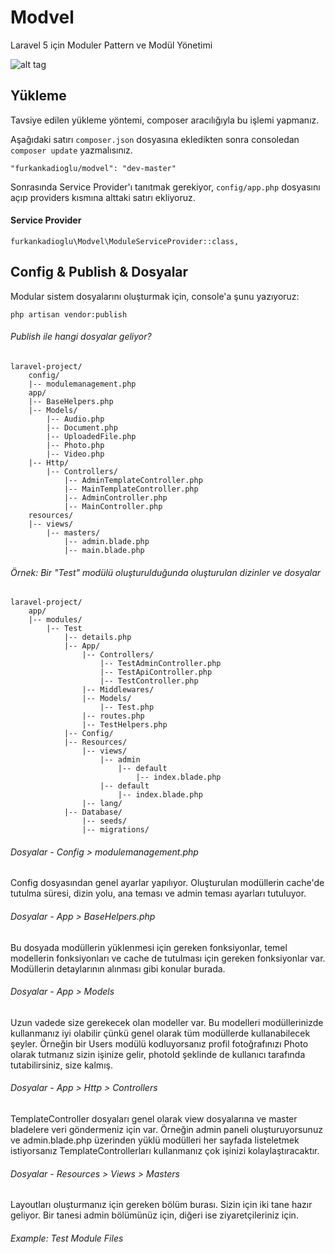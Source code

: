# Modvel
Laravel 5 için Moduler Pattern ve Modül Yönetimi 

![alt tag](http://1.1m.yt/S1OTMoa.png)

## Yükleme

Tavsiye edilen yükleme yöntemi, composer aracılığıyla bu işlemi yapmanız.

Aşağıdaki satırı `composer.json` dosyasına ekledikten sonra consoledan `composer update` yazmalısınız.

```
"furkankadioglu/modvel": "dev-master"
```

Sonrasında Service Provider'ı tanıtmak gerekiyor, `config/app.php` dosyasını açıp providers kısmına alttaki satırı ekliyoruz.

#### Service Provider
```
furkankadioglu\Modvel\ModuleServiceProvider::class,
```

## Config & Publish & Dosyalar

Modular sistem dosyalarını oluşturmak için, console'a şunu yazıyoruz:
```
php artisan vendor:publish
```

###### Publish ile hangi dosyalar geliyor?

```
laravel-project/
    config/
    |-- modulemanagement.php
    app/
    |-- BaseHelpers.php
    |-- Models/
        |-- Audio.php
        |-- Document.php
        |-- UploadedFile.php
        |-- Photo.php
        |-- Video.php
    |-- Http/
        |-- Controllers/
            |-- AdminTemplateController.php
            |-- MainTemplateController.php
            |-- AdminController.php
            |-- MainController.php
    resources/
    |-- views/
        |-- masters/
            |-- admin.blade.php
            |-- main.blade.php

```

###### Örnek: Bir "Test" modülü oluşturulduğunda oluşturulan dizinler ve dosyalar

```
laravel-project/
    app/
    |-- modules/
        |-- Test
            |-- details.php
            |-- App/
                |-- Controllers/
                    |-- TestAdminController.php
                    |-- TestApiController.php
                    |-- TestController.php
                |-- Middlewares/
                |-- Models/
                    |-- Test.php
                |-- routes.php
                |-- TestHelpers.php
            |-- Config/
            |-- Resources/
                |-- views/
                    |-- admin
                        |-- default
                            |-- index.blade.php
                    |-- default
                        |-- index.blade.php
                |-- lang/
            |-- Database/
                |-- seeds/
                |-- migrations/

```

###### Dosyalar - Config > modulemanagement.php

Config dosyasından genel ayarlar yapılıyor. Oluşturulan modüllerin cache'de tutulma süresi, dizin yolu, ana teması ve admin teması ayarları tutuluyor.

######  Dosyalar - App > BaseHelpers.php

Bu dosyada modüllerin yüklenmesi için gereken fonksiyonlar, temel modellerin fonksiyonları ve cache de tutulması için gereken fonksiyonlar var. Modüllerin detaylarının alınması gibi konular burada.

######  Dosyalar - App > Models

Uzun vadede size gerekecek olan modeller var. Bu modelleri modüllerinizde kullanmanız iyi olabilir çünkü genel olarak tüm modüllerde kullanabilecek şeyler. Örneğin bir Users modülü kodluyorsanız profil fotoğrafınızı Photo olarak tutmanız sizin işinize gelir, photoId şeklinde de kullanıcı tarafında tutabilirsiniz, size kalmış.

######  Dosyalar - App > Http > Controllers

TemplateController dosyaları genel olarak view dosyalarına ve master bladelere veri göndermeniz için var. Örneğin admin paneli oluşturuyorsunuz ve admin.blade.php üzerinden yüklü modülleri her sayfada listeletmek istiyorsanız TemplateControllerları kullanmanız çok işinizi kolaylaştıracaktır.

######  Dosyalar - Resources > Views > Masters

Layoutları oluşturmanız için gereken bölüm burası. Sizin için iki tane hazır geliyor. Bir tanesi admin bölümünüz için, diğeri ise ziyaretçileriniz için.

###### Example: Test Module Files






